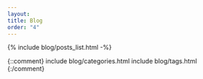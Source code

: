 ```yaml
---
layout:
title: Blog
order: "4"
---
```


{% include blog/posts_list.html -%}

{::comment}
include blog/categories.html
include blog/tags.html
{:/comment}
